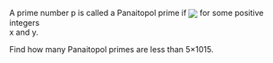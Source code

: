   <p>  A prime number p is called a Panaitopol prime if <img src="project/images/p_291_formula.gif" style="vertical-align:middle"/> for some positive integers<br /> x and y.  </p>  <p>  Find how many Panaitopol primes are less than 5&times;1015.  </p>        
